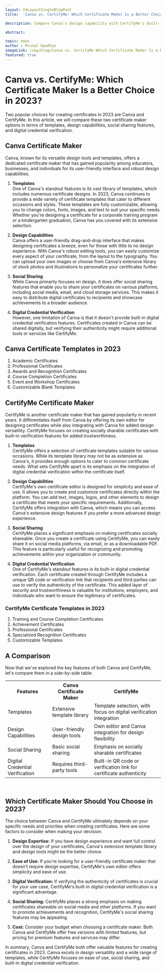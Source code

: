 ```yaml
---
layout: V4LayoutSingleBlogPost
title:  'Canva vs. CertifyMe: Which Certificate Maker Is a Better Choice in 2023?'

description: Compare Canva's design capability with CertifyMe's built-in digital credential verification and social sharing features. Make informed choices for recognizing achievements.

abstract: 

topic: news
author : Mrunal Upadhye
imageLink: /img/blog/Canva vs. CertifyMe Which Certificate Maker Is a Better Choice in 2023.png
featured: true
---
```


# Canva vs. CertifyMe: Which Certificate Maker Is a Better Choice in 2023?

Two popular choices for creating certificates in 2023 are Canva and CertifyMe. In this article, we will compare these two certificate maker options in terms of templates, design capabilities, social sharing features, and digital credential verification.

## Canva Certificate Maker
Canva, known for its versatile design tools and templates, offers a dedicated certificate maker that has gained popularity among educators, businesses, and individuals for its user-friendly interface and robust design capabilities.

1. <b>Templates</b><br>
One of Canva's standout features is its vast library of templates, which includes numerous certificate designs. In 2023, Canva continues to provide a wide variety of certificate templates that cater to different occasions and styles. These templates are fully customizable, allowing you to change colors, fonts, images, and text to suit your specific needs. Whether you're designing a certificate for a corporate training program or a kindergarten graduation, Canva has you covered with its extensive selection.

2. <b>Design Capabilities</b><br>
Canva offers a user-friendly drag-and-drop interface that makes designing certificates a breeze, even for those with little to no design experience. With Canva's robust editing tools, you can easily customize every aspect of your certificate, from the layout to the typography. You can upload your own images or choose from Canva's extensive library of stock photos and illustrations to personalize your certificates further.

3. <b>Social Sharing</b><br>
While Canva primarily focuses on design, it does offer social sharing features that enable you to share your certificates on various platforms, including social media, email, and cloud storage services. This makes it easy to distribute digital certificates to recipients and showcase achievements to a broader audience.

4. <b>Digital Credential Verification</b><br>
However, one limitation of Canva is that it doesn't provide built-in digital credential verification features. Certificates created in Canva can be shared digitally, but verifying their authenticity might require additional tools or services like CertifyMe.

## Canva Certificate Templates in 2023
1. Academic Certificates
1. Professional Certificates
1. Awards and Recognition Certificates
1. Course Completion Certificates
1. Event and Workshop Certificates
1. Customizable Blank Templates

## CertifyMe Certificate Maker
CertifyMe is another certificate maker that has gained popularity in recent years. It differentiates itself from Canva by offering its own editor for designing certificates while also integrating with Canva for added design versatility. CertifyMe focuses on creating socially sharable certificates with built-in verification features for added trustworthiness.

1. <b>Templates</b><br>
CertifyMe offers a selection of certificate templates suitable for various occasions. While its template library may not be as extensive as Canva's, it provides enough options to cater to common certificate needs. What sets CertifyMe apart is its emphasis on the integration of digital credential verification within the certificate itself.

2. <b>Design Capabilities</b><br>
CertifyMe's own certificate editor is designed for simplicity and ease of use. It allows you to create and customize certificates directly within the platform. You can add text, images, logos, and other elements to design a certificate that meets your specific requirements. Additionally, CertifyMe offers integration with Canva, which means you can access Canva's extensive design features if you prefer a more advanced design experience.

3. <b>Social Sharing</b><br>
CertifyMe places a significant emphasis on making certificates socially shareable. Once you create a certificate using CertifyMe, you can easily share it on social media platforms, via email, or as a downloadable PDF. This feature is particularly useful for recognizing and promoting achievements within your organization or community.

4. <b>Digital Credential Verification</b><br>
One of CertifyMe's standout features is its built-in digital credential verification. Each certificate created through CertifyMe includes a unique QR code or verification link that recipients and third parties can use to verify the authenticity of the certificate. This added layer of security and trustworthiness is valuable for institutions, employers, and individuals who want to ensure the legitimacy of certificates.

### CertifyMe Certificate Templates in 2023
1. Training and Course Completion Certificates
1. Achievement Certificates
1. Professional Certificates
1. Specialized Recognition Certificates
1. Customizable Templates

## A Comparison
Now that we've explored the key features of both Canva and CertifyMe, let's compare them in a side-by-side table:

<table class="table" style="width:100%">
  <tr>
    <th >Features</th>
    <th>Canva Certificate Maker</th>
    <th>CertifyMe</th>
  </tr>
  <tr>
    <td>Templates</td>
    <td>Extensive template library</td>
    <td>Template selection, with focus on digital verification integration</td>
  </tr>
  <tr>
    <td>Design Capabilities</td>
    <td>User-friendly design tools</td>
    <td>Own editor and Canva integration for design flexibility</td>
  </tr>
  <tr>
    <td>Social Sharing</td>
    <td>Basic social sharing</td>
    <td>Emphasis on socially sharable certificates</td>
  </tr>
  <tr>
    <td>Digital Credential Verification</td>
    <td>Requires third-party tools</td>
    <td>Built-in QR code or verification link for certificate authenticity</td>
  </tr>
</table>
<br>

## Which Certificate Maker Should You Choose in 2023?
The choice between Canva and CertifyMe ultimately depends on your specific needs and priorities when creating certificates. Here are some factors to consider when making your decision:

1. <b>Design Expertise:</b> If you have design experience and want full control over the design of your certificates, Canva's extensive template library and design tools might be the better choice.

1. <b>Ease of Use:</b> If you're looking for a user-friendly certificate maker that doesn't require design expertise, CertifyMe's own editor offers simplicity and ease of use.

1. <b>Digital Verification:</b> If verifying the authenticity of certificates is crucial for your use case, CertifyMe's built-in digital credential verification is a significant advantage.

1. <b>Social Sharing:</b> CertifyMe places a strong emphasis on making certificates shareable on social media and other platforms. If you want to promote achievements and recognition, CertifyMe's social sharing features may be appealing.

1. <b>Cost:</b> Consider your budget when choosing a certificate maker. Both Canva and CertifyMe offer free versions with limited features, but pricing for premium features and services may differ.

In summary, Canva and CertifyMe both offer valuable features for creating certificates in 2023. Canva excels in design versatility and a wide range of templates, while CertifyMe focuses on ease of use, social sharing, and built-in digital credential verification.

